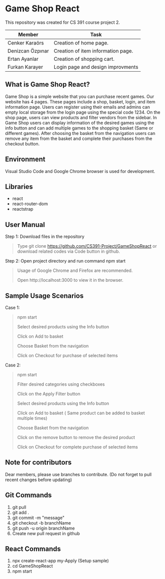 # Game Shop React

This repository was created for CS 391 course project 2.

| Member | Task |
| ------- | ----- |
| Cenker Karaörs | Creation of home page. |
| Denizcan Özpınar | Creation of item information page. |
| Ertan Ayanlar | Creation of shopping cart. |
| Furkan Karayer | Login page and design improvments

## What is Game Shop React?

Game Shop is a simple website that you can purchase recent games. Our website has 4 pages. These pages include a shop, basket, login, and item information page. Users can register using their emails and admins can empty local storage from the login page using the special code 1234. On the shop page, users can view products and filter vendors from the sidebar. In Game Shop users can display information of the desired games using the info button and can add multiple games to the shopping basket (Same or different games). After choosing the basket from the navigation users can remove any item from the basket and complete their purchases from the checkout button.

## Environment

Visual Studio Code and Google Chrome browser is used for development.

## Libraries

* react
* react-router-dom
* reactstrap

## User Manual

Step 1:  Download files in the repository

> Type git clone https://github.com/CS391-Project/GameShopReact or download related codes via Code button in github.

Step 2: Open project directory and run command npm start

> Usage of Google Chrome and Firefox are recommended.
>
> Open http://localhost:3000 to view it in the browser.

## Sample Usage Scenarios

Case 1:

> npm start
>
> Select desired products using the Info button
>
> Click on Add to basket
>
> Choose Basket from the navigation
>
> Click on Checkout for purchase of selected items

Case 2:

> npm start
>
> Filter desired categories using checkboxes
>
> Click on the Apply Filter button
>
> Select desired products using the Info button
>
> Click on Add to basket ( Same product can be added to basket multiple times)
>
> Choose Basket from the navigation
>
> Click on the remove button to remove the desired product
>
> Click on Checkout for complete purchase of selected items


## Note for contributors

Dear members, please use branches to contribute. (Do not forget to pull recent changes before updating)

## Git Commands
1) git pull
2) git add .
3) git commit -m "message"
4) git checkout -b branchName
5) git push -u origin branchName
6) Create new pull request in github

## React Commands
1)  npx create-react-app my-Apply (Setup sample)
2)  cd GameShopReact
3)  npm start
